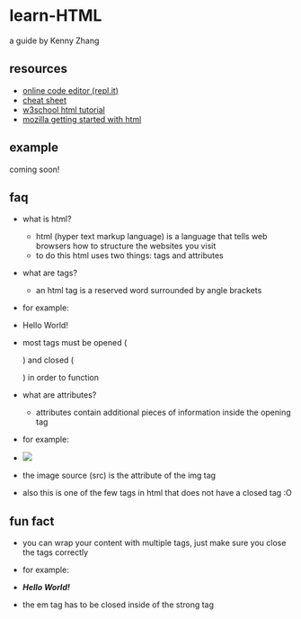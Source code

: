 # learn-HTML
a guide by Kenny Zhang

## resources
- [online code editor (repl.it)](https://repl.it/)
- [cheat sheet](https://overapi.com/html)
- [w3school html tutorial](https://www.w3schools.com/html/default.asp)
- [mozilla getting started with html](https://developer.mozilla.org/en-US/docs/Learn/HTML/Introduction_to_HTML/Getting_started)

## example
coming soon!

## faq
- what is html?
  - html (hyper text markup language) is a language that tells web browsers how to structure the websites you visit
  - to do this html uses two things: tags and attributes

- what are tags?
  - an html tag is a reserved word surrounded by angle brackets
- for example:

- <p> Hello World! </p>

- most tags must be opened (<p>) and closed (</p>) in order to function

- what are attributes?
  - attributes contain additional pieces of information inside the opening tag
- for example:

- <img src="panda.jpg">

- the image source (src) is the attribute of the img tag
- also this is one of the few tags in html that does not have a closed tag :O

## fun fact
- you can wrap your content with multiple tags, just make sure you close the tags correctly
- for example:

- <strong><em> Hello World! </em></strong>

- the em tag has to be closed inside of the strong tag
